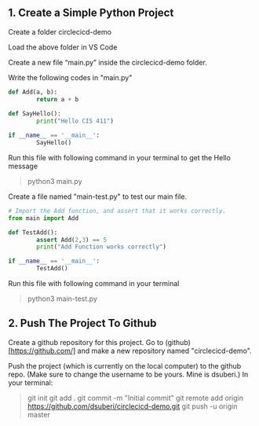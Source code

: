## 1. Create a Simple Python Project

Create a folder circlecicd-demo

Load the above folder in VS Code

Create a new file “main.py” inside the circlecicd-demo folder.

Write the following codes in "main.py"

```python
def Add(a, b):
        return a + b
        
def SayHello():
        print("Hello CIS 411")

if __name__ == '__main__':
        SayHello()
```
Run this file with following command in your terminal to get the Hello message

> python3 main.py

Create a file named "main-test.py" to test our main file.

```python
# Import the Add function, and assert that it works correctly.
from main import Add

def TestAdd():
        assert Add(2,3) == 5
        print("Add Function works correctly")

if __name__ == '__main__':
        TestAdd()
```

Run this file with following command in your terminal

>python3 main-test.py

## 2. Push The Project To Github

Create a github repository for this project. Go to (github)[https://github.com/] and make a new repository named "circlecicd-demo".

Push the project (which is currently on the local computer) to the github repo. (Make sure to change the username to be yours. Mine is dsuberi.) In your terminal:

>git init
>git add .
>git commit -m "Initial commit"
>git remote add origin https://github.com/dsuberi/circlecicd-demo.git
>git push -u origin master



